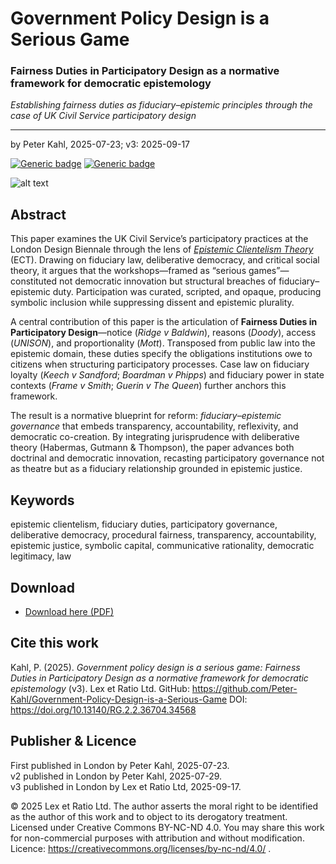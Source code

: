 # Government Policy Design is a Serious Game

### Fairness Duties in Participatory Design as a normative framework for democratic epistemology

_Establishing fairness duties as fiduciary–epistemic principles through the case of UK Civil Service participatory design_

---

by Peter Kahl, 2025-07-23; v3: 2025-09-17

[![Generic badge](https://img.shields.io/badge/DOI-10.13140%2FRG.2.2.36704.34568-blue.svg)](https://doi.org/10.13140/RG.2.2.36704.34568) [![Generic badge](https://img.shields.io/badge/ORCID-0009–0003–1616–4843-green.svg)](https://orcid.org/0009-0003-1616-4843)

![alt text](https://github.com/Peter-Kahl/Government-Policy-Design-is-a-Serious-Game/blob/main/policy_design_pavilion.jpg?raw=true)

## Abstract

This paper examines the UK Civil Service’s participatory practices at the London Design Biennale through the lens of [_Epistemic Clientelism Theory_](https://github.com/Peter-Kahl/Epistemic-Clientelism-Theory) (ECT). Drawing on fiduciary law, deliberative democracy, and critical social theory, it argues that the workshops—framed as “serious games”—constituted not democratic innovation but structural breaches of fiduciary–epistemic duty. Participation was curated, scripted, and opaque, producing symbolic inclusion while suppressing dissent and epistemic plurality.

A central contribution of this paper is the articulation of **Fairness Duties in Participatory Design**—notice (_Ridge v Baldwin_), reasons (_Doody_), access (_UNISON_), and proportionality (_Mott_). Transposed from public law into the epistemic domain, these duties specify the obligations institutions owe to citizens when structuring participatory processes. Case law on fiduciary loyalty (_Keech v Sandford_; _Boardman v Phipps_) and fiduciary power in state contexts (_Frame v Smith_; _Guerin v The Queen_) further anchors this framework.

The result is a normative blueprint for reform: _fiduciary–epistemic governance_ that embeds transparency, accountability, reflexivity, and democratic co-creation. By integrating jurisprudence with deliberative theory (Habermas, Gutmann & Thompson), the paper advances both doctrinal and democratic innovation, recasting participatory governance not as theatre but as a fiduciary relationship grounded in epistemic justice.

## Keywords

epistemic clientelism, fiduciary duties, participatory governance, deliberative democracy, procedural fairness, transparency, accountability, epistemic justice, symbolic capital, communicative rationality, democratic legitimacy, law

## Download

- [Download here (PDF)](https://raw.githubusercontent.com/Peter-Kahl/Government-Policy-Design-is-a-Serious-Game/master/Kahl_P_Government_Policy_Design_is_a_Serious_Game_v3_2025-09-16.pdf)

## Cite this work

Kahl, P. (2025). _Government policy design is a serious game: Fairness Duties in Participatory Design as a normative framework for democratic epistemology_ (v3). Lex et Ratio Ltd. GitHub: https://github.com/Peter-Kahl/Government-Policy-Design-is-a-Serious-Game DOI: https://doi.org/10.13140/RG.2.2.36704.34568

## Publisher & Licence

First published in London by Peter Kahl, 2025-07-23.\
v2 published in London by Peter Kahl, 2025-07-29.\
v3 published in London by Lex et Ratio Ltd, 2025-09-17.

© 2025 Lex et Ratio Ltd. The author asserts the moral right to be identified as the author of this work and to object to its derogatory treatment. Licensed under Creative Commons BY-NC-ND 4.0. You may share this work for non-commercial purposes with attribution and without modification.\
Licence: https://creativecommons.org/licenses/by-nc-nd/4.0/ .